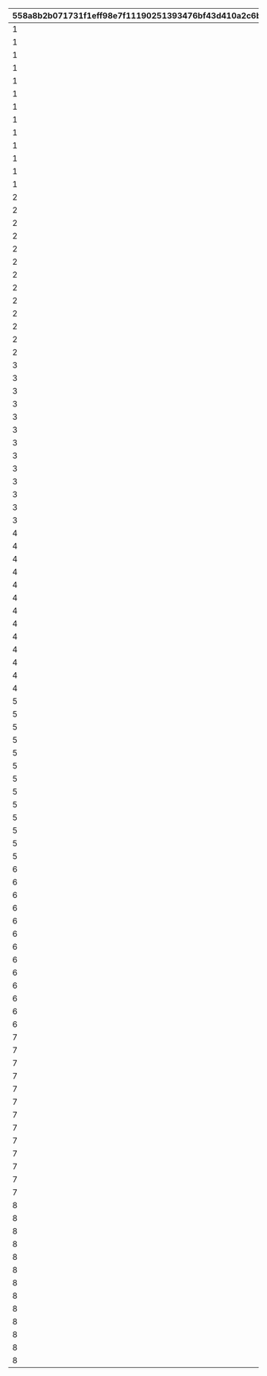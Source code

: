 |558a8b2b071731f1eff98e7f11190251393476bf43d410a2c6be488cfd1209bd|4e2de48531f10ddbdf6fe2a00a1d87c7717aae56f576a4e1c014655340aca4b6|7f297d59ccac2f688c0d9d982a633fa6022a1d77fd59b075566c52bad007469e|836d52f01b5d54ac992942eae828fd48eeaa96365f9b8230a3a4668c1689b111|e3ae3eb116c794461dc13b1ba37177b54934ff5dfed1523ece0c3d5f58a2eddf|dc9eb1c7865e5d3b26057b75bcd07707e2e48b4daf367c5361dee9e93f353e33|472623d3625327c7c979175498684b66bb097a00a1a5bf90443310201eaa0d7b|bd9f6f58a213c492f068d77dfbfcf387a1faef451d59299dda00b860de6e521d|f1d975920ff2b8dc7c5057cf9576c968f2aa643d8685f67f5bbdc8ee312631ae|
| --- | --- | --- | --- | --- | --- | --- | --- | --- |
|1|5|53003|-1|22|10001|8|6|7|
|1|5|53002|-1|22|10002|4|6|7|
|1|4|53003|5|22|10101|6|5|6|
|1|4|53002|5|22|10102|5|5|6|
|1|3|53003|4|22|10201|5|4|5|
|1|3|53002|4|22|10202|5|4|5|
|1|3|53003|3|22|10301|4|3|4|
|1|3|53002|3|22|10302|3|3|4|
|1|2|53003|2|22|10401|3|2|3|
|1|2|53002|2|22|10402|2|2|3|
|1|1|53003|1|22|10501|2|1|2|
|1|1|53002|1|22|10502|1|1|2|
|1|1|53002|0|22|10601|2|0|1|
|2|5|53003|-1|22|10701|8|6|7|
|2|5|53002|-1|22|10702|4|6|7|
|2|4|53003|5|22|10801|6|5|6|
|2|4|53002|5|22|10802|5|5|6|
|2|3|53003|4|22|10901|5|4|5|
|2|3|53002|4|22|10902|5|4|5|
|2|3|53003|3|22|11001|4|3|4|
|2|3|53002|3|22|11002|3|3|4|
|2|2|53003|2|22|11101|3|2|3|
|2|2|53002|2|22|11102|2|2|3|
|2|1|53003|1|22|11201|2|1|2|
|2|1|53002|1|22|11202|1|1|2|
|2|1|53002|0|22|11301|2|0|1|
|3|5|53003|-1|22|11401|8|6|7|
|3|5|53002|-1|22|11402|4|6|7|
|3|4|53003|5|22|11501|6|5|6|
|3|4|53002|5|22|11502|5|5|6|
|3|3|53003|4|22|11601|5|4|5|
|3|3|53002|4|22|11602|5|4|5|
|3|3|53003|3|22|11701|4|3|4|
|3|3|53002|3|22|11702|3|3|4|
|3|2|53003|2|22|11801|3|2|3|
|3|2|53002|2|22|11802|2|2|3|
|3|1|53003|1|22|11901|2|1|2|
|3|1|53002|1|22|11902|1|1|2|
|3|1|53002|0|22|12001|2|0|1|
|4|5|53003|-1|22|12101|8|6|7|
|4|5|53002|-1|22|12102|4|6|7|
|4|4|53003|5|22|12201|6|5|6|
|4|4|53002|5|22|12202|5|5|6|
|4|3|53003|4|22|12301|5|4|5|
|4|3|53002|4|22|12302|5|4|5|
|4|3|53003|3|22|12401|4|3|4|
|4|3|53002|3|22|12402|3|3|4|
|4|2|53003|2|22|12501|3|2|3|
|4|2|53002|2|22|12502|2|2|3|
|4|1|53003|1|22|12601|2|1|2|
|4|1|53002|1|22|12602|1|1|2|
|4|1|53002|0|22|12701|2|0|1|
|5|5|53003|-1|22|12801|8|6|7|
|5|5|53002|-1|22|12802|4|6|7|
|5|4|53003|5|22|12901|6|5|6|
|5|4|53002|5|22|12902|5|5|6|
|5|3|53003|4|22|13001|5|4|5|
|5|3|53002|4|22|13002|5|4|5|
|5|3|53003|3|22|13101|4|3|4|
|5|3|53002|3|22|13102|3|3|4|
|5|2|53003|2|22|13201|3|2|3|
|5|2|53002|2|22|13202|2|2|3|
|5|1|53003|1|22|13301|2|1|2|
|5|1|53002|1|22|13302|1|1|2|
|5|1|53002|0|22|13401|2|0|1|
|6|5|53003|-1|22|13501|8|6|7|
|6|5|53002|-1|22|13502|4|6|7|
|6|4|53003|5|22|13601|6|5|6|
|6|4|53002|5|22|13702|5|5|6|
|6|3|53003|4|22|13801|5|4|5|
|6|3|53002|4|22|13902|5|4|5|
|6|3|53003|3|22|14001|4|3|4|
|6|3|53002|3|22|14002|3|3|4|
|6|2|53003|2|22|14101|3|2|3|
|6|2|53002|2|22|14102|2|2|3|
|6|1|53003|1|22|14201|2|1|2|
|6|1|53002|1|22|14202|1|1|2|
|6|1|53002|0|22|14301|2|0|1|
|7|5|53003|-1|22|14401|8|6|7|
|7|5|53002|-1|22|14402|4|6|7|
|7|4|53003|5|22|14501|6|5|6|
|7|4|53002|5|22|14502|5|5|6|
|7|3|53003|4|22|14601|5|4|5|
|7|3|53002|4|22|14701|5|4|5|
|7|3|53003|3|22|14801|4|3|4|
|7|3|53002|3|22|14802|3|3|4|
|7|2|53003|2|22|14901|3|2|3|
|7|2|53002|2|22|14902|2|2|3|
|7|1|53003|1|22|15001|2|1|2|
|7|1|53002|1|22|15002|1|1|2|
|7|1|53002|0|22|15101|2|0|1|
|8|5|53003|-1|22|15201|8|6|7|
|8|5|53002|-1|22|15202|4|6|7|
|8|4|53003|5|22|15301|6|5|6|
|8|4|53002|5|22|15302|5|5|6|
|8|3|53003|4|22|15401|5|4|5|
|8|3|53002|4|22|15402|5|4|5|
|8|3|53003|3|22|15501|4|3|4|
|8|3|53002|3|22|15502|3|3|4|
|8|2|53003|2|22|15601|3|2|3|
|8|2|53002|2|22|15602|2|2|3|
|8|1|53003|1|22|15701|2|1|2|
|8|1|53002|1|22|15702|1|1|2|
|8|1|53002|0|22|15901|2|0|1|